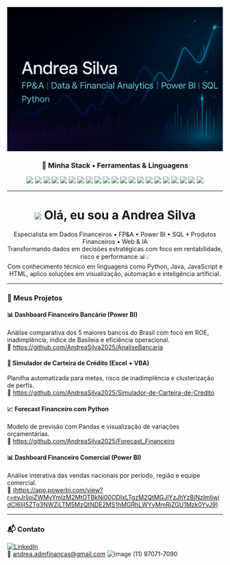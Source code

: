 <img align="center" src="https://github.com/AndreaSilva2025/AndreaSilva2025/blob/main/capa.png" />

<h3 align="center">🧠 Minha Stack • Ferramentas & Linguagens</h3>

<p align="center">
  <!-- IDEs -->
  <img src="https://img.shields.io/badge/VS_Code-007ACC?style=flat&logo=visualstudiocode&logoColor=white" />
  <img src="https://img.shields.io/badge/PyCharm-000000?style=flat&logo=pycharm&logoColor=white" />
  
  <!-- Linguagens -->
  <img src="https://img.shields.io/badge/Python-3776AB?style=flat&logo=python&logoColor=white" />
  <img src="https://img.shields.io/badge/Java-ED8B00?style=flat&logo=openjdk&logoColor=white" />
  <img src="https://img.shields.io/badge/JavaScript-F7DF1E?style=flat&logo=javascript&logoColor=black" />
  <img src="https://img.shields.io/badge/TypeScript-3178C6?style=flat&logo=typescript&logoColor=white" />
  <img src="https://img.shields.io/badge/HTML5-E34F26?style=flat&logo=html5&logoColor=white" />
  <img src="https://img.shields.io/badge/CSS3-1572B6?style=flat&logo=css3&logoColor=white" />

  <!-- BI e Dados -->
  <img src="https://img.shields.io/badge/Power_BI-F2C811?style=flat&logo=powerbi&logoColor=black" />
  <img src="https://img.shields.io/badge/SQL-4479A1?style=flat&logo=mysql&logoColor=white" />
  <img src="https://img.shields.io/badge/MongoDB-47A248?style=flat&logo=mongodb&logoColor=white" />
  
  <!-- Frameworks -->
  <img src="https://img.shields.io/badge/Django-092E20?style=flat&logo=django&logoColor=white" />
  <img src="https://img.shields.io/badge/Streamlit-FF4B4B?style=flat&logo=streamlit&logoColor=white" />
  <img src="https://img.shields.io/badge/Pandas-150458?style=flat&logo=pandas&logoColor=white" />

  <!-- IA & ML -->
  <img src="https://img.shields.io/badge/Scikit_Learn-F7931E?style=flat&logo=scikit-learn&logoColor=white" />
  <img src="https://img.shields.io/badge/TensorFlow-FF6F00?style=flat&logo=tensorflow&logoColor=white" />
  <img src="https://img.shields.io/badge/OpenAI-412991?style=flat&logo=openai&logoColor=white" />

  <!-- DevOps e Versionamento -->
  <img src="https://img.shields.io/badge/Git-F05032?style=flat&logo=git&logoColor=white" />
  <img src="https://img.shields.io/badge/GitHub-181717?style=flat&logo=github&logoColor=white" />
  <img src="https://img.shields.io/badge/GitLab-FC6D26?style=flat&logo=gitlab&logoColor=white" />
  <img src="https://img.shields.io/badge/Azure-0078D4?style=flat&logo=microsoft-azure&logoColor=white" />
</p>

---

<h1 align="center">
  <img src="https://cdn-icons-png.flaticon.com/512/1995/1995593.png" width="32"/>
  Olá, eu sou a Andrea Silva
</h1>

<p align="center">
Especialista em Dados Financeiros • FP&A • Power BI • SQL • Produtos Financeiros • Web & IA  
<br>
Transformando dados em decisões estratégicas com foco em rentabilidade, risco e performance 📊💡  
<br>
Com conhecimento técnico em linguagens como Python, Java, JavaScript e HTML, aplico soluções em visualização, automação e inteligência artificial.
</p>


---

### 💼 Meus Projetos

#### 📊 **Dashboard Financeiro Bancário (Power BI)**
Análise comparativa dos 5 maiores bancos do Brasil com foco em ROE, inadimplência, índice de Basileia e eficiência operacional.  
🔗 https://github.com/AndreaSilva2025/AnaliseBancaria

#### 🧮 **Simulador de Carteira de Crédito (Excel + VBA)**
Planilha automatizada para metas, risco de inadimplência e clusterização de perfis.  
🔗 https://github.com/AndreaSilva2025/Simulador-de-Carteira-de-Credito

#### 📈 **Forecast Financeiro com Python**
Modelo de previsão com Pandas e visualização de variações orçamentárias.  
🔗 https://github.com/AndreaSilva2025/Forecast_Financeiro

#### 📊 **Dashboard Financeiro Comercial (Power BI)**
Análise interativa das vendas nacionais por período, região e equipe comercial.  
🔗 [(https://app.powerbi.com/view?r=eyJrIjoiZWMyYmIzM2MtOTBkNi00ODIxLTgzM2QtMGJlYzJhYzBjNzlmIiwidCI6IjI5ZTg3NWZjLTM5MzQtNDE2MS1hMGRhLWYyMmRjZGU1Mzk0YyJ9)](https://github.com/AndreaSilva2025/Analise-Financeira)

---

### 📬 Contato

[![LinkedIn](https://img.shields.io/badge/-LinkedIn-blue?style=flat-square&logo=linkedin)](https://www.linkedin.com/in/andrea-jocelina-cea-/)  
📧 andrea.admfinancas@gmail.com
![image](https://github.com/user-attachments/assets/63a39b39-ca86-4cb0-bd66-74cc2fc736e6) (11) 97071-7090




